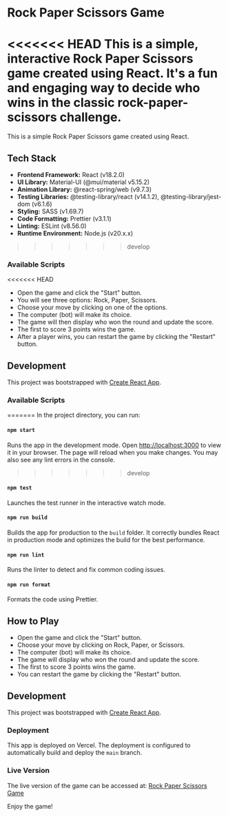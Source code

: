 # Rock Paper Scissors Game

<<<<<<< HEAD
This is a simple, interactive Rock Paper Scissors game created using React. It's a fun and engaging way to decide who wins in the classic rock-paper-scissors challenge.
=======
This is a simple Rock Paper Scissors game created using React.

## Tech Stack

- **Frontend Framework:** React (v18.2.0)
- **UI Library:** Material-UI (@mui/material v5.15.2)
- **Animation Library:** @react-spring/web (v9.7.3)
- **Testing Libraries:** @testing-library/react (v14.1.2), @testing-library/jest-dom (v6.1.6)
- **Styling:** SASS (v1.69.7)
- **Code Formatting:** Prettier (v3.1.1)
- **Linting:** ESLint (v8.56.0)
- **Runtime Environment:** Node.js (v20.x.x)
>>>>>>> develop

### Available Scripts

<<<<<<< HEAD
- Open the game and click the "Start" button.
- You will see three options: Rock, Paper, Scissors.
- Choose your move by clicking on one of the options.
- The computer (bot) will make its choice.
- The game will then display who won the round and update the score.
- The first to score 3 points wins the game.
- After a player wins, you can restart the game by clicking the "Restart" button.

## Development

This project was bootstrapped with [Create React App](https://github.com/facebook/create-react-app).

### Available Scripts
=======
In the project directory, you can run:

#### `npm start`

Runs the app in the development mode. Open [http://localhost:3000](http://localhost:3000) to view it in your browser. The page will reload when you make changes. You may also see any lint errors in the console.
>>>>>>> develop

#### `npm test`

Launches the test runner in the interactive watch mode.

#### `npm run build`

Builds the app for production to the `build` folder. It correctly bundles React in production mode and optimizes the build for the best performance.

#### `npm run lint`

Runs the linter to detect and fix common coding issues.

#### `npm run format`

Formats the code using Prettier.

## How to Play

- Open the game and click the "Start" button.
- Choose your move by clicking on Rock, Paper, or Scissors.
- The computer (bot) will make its choice.
- The game will display who won the round and update the score.
- The first to score 3 points wins the game.
- You can restart the game by clicking the "Restart" button.

## Development

This project was bootstrapped with [Create React App](https://github.com/facebook/create-react-app).

### Deployment

This app is deployed on Vercel. The deployment is configured to automatically build and deploy the `main` branch.

### Live Version

The live version of the game can be accessed at: [Rock Paper Scissors Game](https://vercel.com/erwannlenoachs-projects/rock-paper-scissors)

Enjoy the game!

